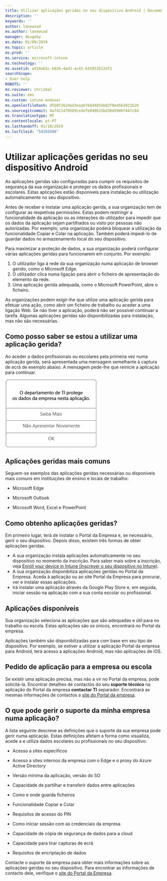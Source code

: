 ```yaml
---
title: Utilizar aplicações geridas no seu dispositivo Android | Documentos da Microsoft
description: ''
keywords: ''
author: lenewsad
ms.author: lanewsad
manager: dougeby
ms.date: 01/09/2019
ms.topic: article
ms.prod: ''
ms.service: microsoft-intune
ms.technology: ''
ms.assetid: ed10a62c-b026-4ad3-ac41-641933522df2
searchScope:
- User help
ROBOTS: ''
ms.reviewer: chrisbal
ms.suite: ems
ms.custom: intune-enduser
ms.openlocfilehash: d5b07262dad3eaab76dd4854b82f0e45b3921b26
ms.sourcegitcommit: 4a7421470569ce4efe848633bd36d5946f44fc8d
ms.translationtype: MT
ms.contentlocale: pt-PT
ms.lasthandoff: 01/10/2019
ms.locfileid: "54203506"
---
```

# <a name="use-managed-apps-on-your-android-device"></a>Utilizar aplicações geridas no seu dispositivo Android
As aplicações geridas são configuradas para cumprir os requisitos de segurança da sua organização e proteger os dados profissionais e escolares. Estas aplicações estão disponíveis para instalação ou utilização automaticamente no seu dispositivo. 

Antes de receber e instalar uma aplicação gerida, a sua organização tem de configurar as respetivas permissões. Estas podem restringir a funcionalidade da aplicação ou as interações do utilizador para impedir que os dados da aplicação sejam partilhados ou visto por pessoas não autorizadas. Por exemplo, uma organização poderá bloquear a utilização da funcionalidade Copiar e Colar na aplicação. Também poderá impedi-lo de guardar dados no armazenamento local do seu dispositivo.

Para maximizar a proteção de dados, a sua organização poderá configurar várias aplicações geridas para funcionarem em conjunto. Por exemplo:
1. O utilizador liga à rede da sua organização numa aplicação de browser gerido, como o Microsoft Edge.
2. O utilizador clica numa ligação para abrir o ficheiro de apresentação do elemento da rede.
3. Uma aplicação gerida adequada, como o Microsoft PowerPoint, abre o ficheiro.

As organizações podem exigir-lhe que utilize uma aplicação gerida para efetuar uma ação, como abrir um ficheiro de trabalho ou aceder a uma ligação Web. Se não tiver a aplicação, poderá não ser possível continuar a tarefa. Algumas aplicações geridas são disponibilizadas para instalação, mas não são necessárias.

## <a name="how-do-i-know-im-using-a-managed-app"></a>Como posso saber se estou a utilizar uma aplicação gerida?
Ao aceder a dados profissionais ou escolares pela primeira vez numa aplicação gerida, será apresentada uma mensagem semelhante à captura de ecrã de exemplo abaixo. A mensagem pede-lhe que reinicie a aplicação para continuar.

![Captura de ecrã da mensagem apresentada quando um utilizador abre uma aplicação gerida no seu dispositivo. A mensagem indica o seguinte: "A sua organização está agora a proteger os respetivos dados nesta aplicação. Tem de reiniciar a aplicação para continuar." É seguida do botão OK.](./media/managed-apps-message.png)

## <a name="commonly-managed-apps"></a>Aplicações geridas mais comuns  
Seguem-se exemplos das aplicações geridas necessárias ou disponíveis mais comuns em instituições de ensino e locais de trabalho:

-   Microsoft Edge

-   Microsoft Outlook

-   Microsoft Word, Excel e PowerPoint

## <a name="how-do-i-get-managed-apps"></a>Como obtenho aplicações geridas?
Em primeiro lugar, terá de instalar o Portal da Empresa e, se necessário, gerir o seu dispositivo. Depois disso, existem três formas de obter aplicações geridas.
* A sua organização instala aplicações automaticamente no seu dispositivo no momento da inscrição. Para saber mais sobre a inscrição, veja [Enroll your device in Intune (Inscrever o seu dispositivo no Intune)](enroll-your-device-in-Intune-android.md).
* A sua organização disponibiliza aplicações geridas no Portal da Empresa. Aceda à aplicação ou ao site Portal da Empresa para procurar, ver e instalar essas aplicações. 
* Irá instalar uma aplicação através da Google Play Store e, em seguida, iniciar sessão na aplicação com a sua conta escolar ou profissional.  

 ## <a name="available-apps"></a>Aplicações disponíveis   
 Sua organização seleciona as aplicações que são adequadas e útil para no trabalho ou escola. Estas aplicações são os únicos, encontrará no Portal da empresa.   

 Aplicações também são disponibilizadas para com base em seu tipo de dispositivo. Por exemplo, se estiver a utilizar a aplicação Portal da empresa para Android, terá acesso a aplicações Android, mas não aplicações de iOS.   

 ## <a name="request-an-app-for-work-or-school"></a>Pedido de aplicação para a empresa ou escola   
 Se existir uma aplicação precisa, mas não a vir no Portal da empresa, pode solicitá-la. Encontrar detalhes de contactos do seu **suporte técnico** na aplicação do Portal da empresa **contactar TI** separador. Encontrará as mesmas informações de contactos a [site do Portal da empresa](https://go.microsoft.com/fwlink/?linkid=2010980).   

## <a name="what-can-my-company-support-manage-in-an-app"></a>O que pode gerir o suporte da minha empresa numa aplicação?  
A lista seguinte descreve as definições que o suporte da sua empresa pode gerir numa aplicação. Estas definições afetam a forma como visualiza, acede a e utiliza dados escolares ou profissionais no seu dispositivo:

* Acesso a sites específicos  

* Acesso a sites internos da empresa com o Edge e o proxy do Azure Active Directory  

* Versão mínima da aplicação, versão do SO

* Capacidade de partilhar e transferir dados entre aplicações  

* Como e onde guarda ficheiros  

* Funcionalidade Copiar e Colar  

* Requisitos de acesso do PIN  

* Como iniciar sessão com as credenciais da empresa  

* Capacidade de cópia de segurança de dados para a cloud  

* Capacidade para tirar capturas de ecrã  

* Requisitos de encriptação de dados  

Contacte o suporte da empresa para obter mais informações sobre as aplicações geridas no seu dispositivo. Para encontrar as informações de contacto dele, verifique o [site do Portal da Empresa](https://go.microsoft.com/fwlink/?linkid=2010980).
